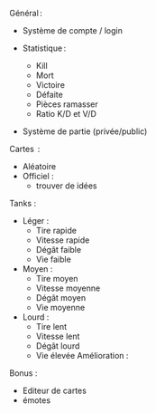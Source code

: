 Général : 
- Système de compte / login
- Statistique : 
	- Kill  
    - Mort 
    - Victoire
    - Défaite
    - Pièces ramasser   
    - Ratio K/D et V/D

- Système de partie (privée/public) 

Cartes  :
- Aléatoire
- Officiel :
	- trouver de idées

Tanks :
- Léger :
	- Tire rapide
	- Vitesse rapide
	- Dégât faible
    - Vie faible
- Moyen :
	- Tire moyen
	- Vitesse moyenne
	- Dégât moyen  
	- Vie moyenne  
- Lourd :
	- Tire lent
	- Vitesse lent
	- Dégât lourd
	- Vie élevée
Amélioration :
	

Bonus :
- Editeur de cartes
- émotes
